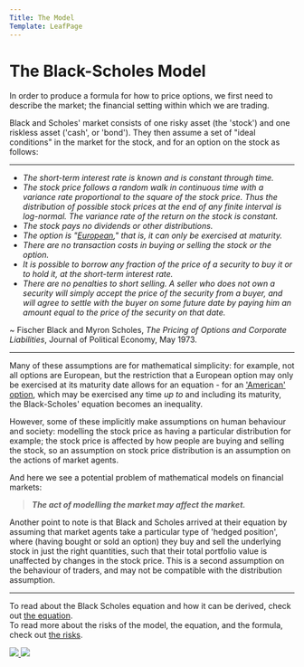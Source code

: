 ```yaml
---
Title: The Model
Template: LeafPage
---
```


# The Black-Scholes Model

In order to produce a formula for how to price options, we first need to describe the market; the financial setting within which we are trading.

Black and Scholes' market consists of one risky asset (the 'stock') and one riskless asset ('cash', or 'bond'). They then assume a set of "ideal conditions" in the market for the stock, and for an option on the stock as follows:

---

- *The short-term interest rate is known and is constant through time.*
- *The stock price follows a random walk in continuous time with a variance rate proportional to the square of the stock price. Thus the distribution of possible stock prices at the end of any finite interval is log-normal. The variance rate of the return on the stock is constant.*
- *The stock pays no dividends or other distributions.*
- *The option is "<a href="https://cueimps.soc.srcf.net/course/course/finance/Black-Scholes/Options" target="_blank">European</a>," that is, it can only be exercised at maturity.*
- *There are no transaction costs in buying or selling the stock or the option.*
- *It is possible to borrow any fraction of the price of a security to buy it or to hold it, at the short-term interest rate.*
- *There are no penalties to short selling. A seller who does not own a security will simply accept the price of the security from a buyer, and will agree to settle with the buyer on some future date by paying him an amount equal to the price of the security on that date.*

 ~ Fischer Black and Myron Scholes, *The Pricing of Options and Corporate Liabilities*, Journal of Political Economy, May 1973.

---

Many of these assumptions are for mathematical simplicity: for example, not all options are European, but the restriction that a European option may only be exercised at its maturity date allows for an equation - for an <a href="https://cueimps.soc.srcf.net/course/course/finance/Black-Scholes/Options" target="_blank">'American' option</a>, which may be exercised any time *up to* and including its maturity, the Black-Scholes' equation becomes an inequality.

However, some of these implicitly make assumptions on human behaviour and society: modelling the stock price as having a particular distribution for example; the stock price is affected by how people are buying and selling the stock, so an assumption on stock price distribution is an assumption on the actions of market agents.

And here we see a potential problem of mathematical models on financial markets:
>  ***The act of modelling the market may affect the market.***

Another point to note is that Black and Scholes arrived at their equation by assuming that market agents take a particular type of 'hedged position', where (having bought or sold an option) they buy and sell the underlying stock in just the right quantities, such that their total portfolio value is unaffected by changes in the stock price. This is a second assumption on the behaviour of traders, and may not be compatible with the distribution assumption.

---

To read about the Black Scholes equation and how it can be derived, check out [the equation](course/finance/Black-Scholes/2Equation).  
To read more about the risks of the model, the equation, and the formula, check out [the risks](course/finance/Black-Scholes/4Risks).

 <div id=grid>
 
 <a href="https://cueimps.soc.srcf.net/course/course/finance/Black-Scholes/2Equation">
 <img src="http://cueimps.soc.srcf.net/course/media/B-S/2Equation.jpg"/>
 </a>
 
 <a href="https://cueimps.soc.srcf.net/course/course/finance/Black-Scholes/4Risks">
 <img src="http://cueimps.soc.srcf.net/course/media/B-S/4Risks.jpg"/>
 </a>

 </div>
